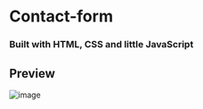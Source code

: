 # Contact-form
### Built with HTML, CSS and little JavaScript

## Preview

![image](https://github.com/user-attachments/assets/d885aef9-99e8-471d-b7ca-7d8a22cdbb09)



